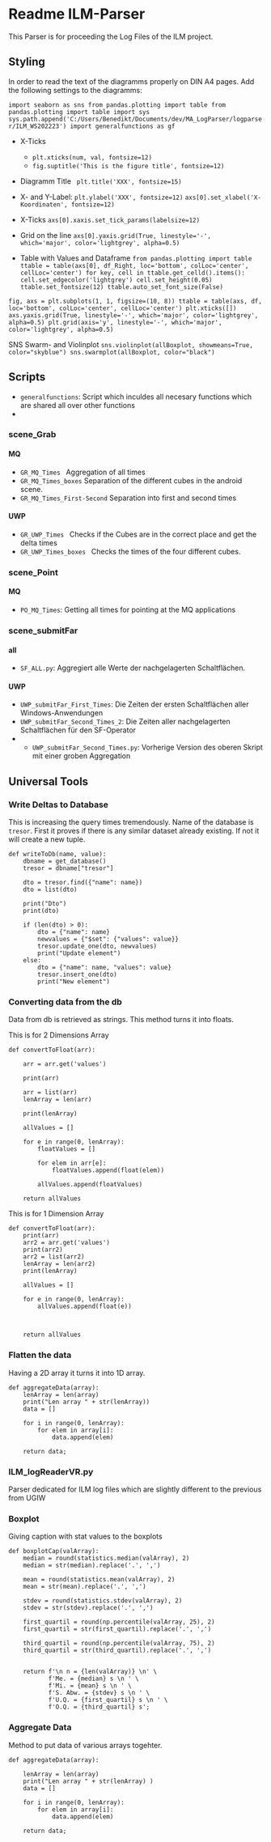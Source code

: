 # Readme ILM-Parser

This Parser is for proceeding the Log Files of the ILM project.

## Styling
In order to read the text of the diagramms properly on DIN A4 pages. 
Add the following settings to the diagramms: 

``
import seaborn as sns
from pandas.plotting import table
from pandas.plotting import table
import sys
sys.path.append('C:/Users/Benedikt/Documents/dev/MA_LogParser/logparser/ILM_WS202223')
import generalfunctions as gf
``

 
- X-Ticks 
  - ``plt.xticks(num, val, fontsize=12)``
  - ``fig.suptitle('This is the figure title', fontsize=12)``


- Diagramm Title 
`` plt.title('XXX', fontsize=15)``


- X- and Y-Label: 
``plt.ylabel('XXX', fontsize=12)``
``axs[0].set_xlabel('X-Koordinaten', fontsize=12)``

- X-Ticks
``axs[0].xaxis.set_tick_params(labelsize=12)``

- Grid on the line 
``axs[0].yaxis.grid(True, linestyle='-', which='major', color='lightgrey', alpha=0.5)``


- Table with Values and Dataframe
``
from pandas.plotting import table
ttable = table(axs[0], df_Right, loc='bottom', colLoc='center', cellLoc='center')
for key, cell in ttable.get_celld().items():
    cell.set_edgecolor('lightgrey')
    cell.set_height(0.05)
ttable.set_fontsize(12)
ttable.auto_set_font_size(False)
``


``
fig, axs = plt.subplots(1, 1, figsize=(10, 8))
ttable = table(axs, df, loc='bottom', colLoc='center', cellLoc='center')
plt.xticks([])
axs.yaxis.grid(True, linestyle='-', which='major', color='lightgrey', alpha=0.5)
plt.grid(axis='y', linestyle='-', which='major', color='lightgrey', alpha=0.5)
``

SNS Swarm- and Violinplot
``
sns.violinplot(allBoxplot, showmeans=True, color="skyblue")
sns.swarmplot(allBoxplot, color="black")
``

## Scripts

- `` generalfunctions ``: Script which inculdes all necesary functions which are shared all over other functions
- 

### scene_Grab

#### MQ
- ``GR_MQ_Times `` Aggregation of all times
- `` GR_MQ_Times_boxes `` Separation of the different cubes in the android scene.
- `` GR_MQ_Times_First-Second `` Separation into first and second times


#### UWP
- ``GR_UWP_Times `` Checks if the Cubes are in the correct place and get the delta times 
- ``GR_UWP_Times_boxes `` Checks the times of the four different cubes.

### scene_Point

#### MQ
- ``PO_MQ_Times``: Getting all times for pointing at the MQ applications

### scene_submitFar


#### all
- ```SF_ALL.py```: Aggregiert alle Werte der nachgelagerten Schaltflächen.

#### UWP

- ``UWP_submitFar_First_Times``: Die Zeiten der ersten Schaltflächen aller Windows-Anwendungen
- ``UWP_submitFar_Second_Times_2``: Die Zeiten aller nachgelagerten Schaltflächen für den SF-Operator
- - ``UWP_submitFar_Second_Times.py``: Vorherige Version des oberen Skript mit einer groben Aggregation



## Universal Tools

### Write Deltas to Database 
This is increasing the query times tremendously.
Name of the database is `tresor`. 
First it proves if there is any similar dataset already existing. If not it will create a new tuple.

```
def writeToDb(name, value):
    dbname = get_database()
    tresor = dbname["tresor"]

    dto = tresor.find({"name": name})
    dto = list(dto)

    print("Dto")
    print(dto)

    if (len(dto) > 0):
        dto = {"name": name}
        newvalues = {"$set": {"values": value}}
        tresor.update_one(dto, newvalues)
        print("Update element")
    else:
        dto = {"name": name, "values": value}
        tresor.insert_one(dto)
        print("New element")

```

### Converting data from the db
Data from db is retrieved as strings. This method turns it into floats.


This is for 2 Dimensions Array
```
def convertToFloat(arr):

    arr = arr.get('values')

    print(arr)

    arr = list(arr)
    lenArray = len(arr)

    print(lenArray)

    allValues = []

    for e in range(0, lenArray):
        floatValues = []

        for elem in arr[e]:
            floatValues.append(float(elem))

        allValues.append(floatValues)

    return allValues
```


This is for 1 Dimension Array
```
def convertToFloat(arr):
    print(arr)
    arr2 = arr.get('values')
    print(arr2)
    arr2 = list(arr2)
    lenArray = len(arr2)
    print(lenArray)

    allValues = []

    for e in range(0, lenArray):
        allValues.append(float(e))



    return allValues
```


### Flatten the data 
Having a 2D array it turns it into 1D array.
```
def aggregateData(array):
    lenArray = len(array)
    print("Len array " + str(lenArray))
    data = []

    for i in range(0, lenArray):
        for elem in array[i]:
            data.append(elem)

    return data;
 ```

### ILM_logReaderVR.py
Parser dedicated for ILM log files which are slightly different to the previous from UGIW



### Boxplot
Giving caption with stat values to the boxplots
```
def boxplotCap(valArray):
    median = round(statistics.median(valArray), 2)
    median = str(median).replace('.', ',')

    mean = round(statistics.mean(valArray), 2)
    mean = str(mean).replace('.', ',')

    stdev = round(statistics.stdev(valArray), 2)
    stdev = str(stdev).replace('.', ',')

    first_quartil = round(np.percentile(valArray, 25), 2)
    first_quartil = str(first_quartil).replace('.', ',')

    third_quartil = round(np.percentile(valArray, 75), 2)
    third_quartil = str(third_quartil).replace('.', ',')


    return f'\n n = {len(valArray)} \n' \
           f'Me. = {median} s \n ' \
           f'Mi. = {mean} s \n ' \
           f'S. Abw. = {stdev} s \n ' \
           f'U.Q. = {first_quartil} s \n ' \
           f'O.Q. = {third_quartil} s';
```

### Aggregate Data
Method to put data of various arrays togehter.
```
def aggregateData(array):

    lenArray = len(array)
    print("Len array " + str(lenArray) )
    data = []

    for i in range(0, lenArray):
        for elem in array[i]:
            data.append(elem)

    return data;
```